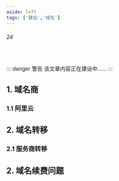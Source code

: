 ```yaml
---
aside: left
tags: ['建站','域名']
---
```

 
###### 24
 
<br/>
 
::: danger <Badge type='warning'>警告</Badge>
该文章内容正在建设中......
:::
 
## 1. 域名商

### 1.1 阿里云

## 2. 域名转移

### 2.1 服务商转移


## 2. 域名续费问题